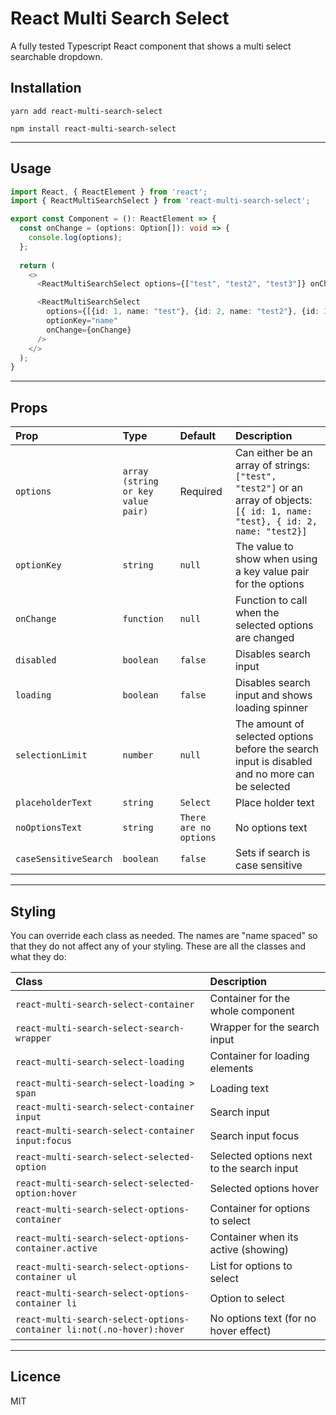# React Multi Search Select

A fully tested Typescript React component that shows a multi select searchable dropdown.

## Installation
```
yarn add react-multi-search-select
```
```
npm install react-multi-search-select
```
----

## Usage
```ts
import React, { ReactElement } from 'react';
import { ReactMultiSearchSelect } from 'react-multi-search-select';

export const Component = (): ReactElement => {
  const onChange = (options: Option[]): void => {
    console.log(options);
  };
  
  return (
    <>
      <ReactMultiSearchSelect options={["test", "test2", "test3"]} onChange={onChange} />

      <ReactMultiSearchSelect
        options={[{id: 1, name: "test"}, {id: 2, name: "test2"}, {id: 3, name: "test3"}]}
        optionKey="name"
        onChange={onChange}
      />
    </>
  );
}

```

----

## Props

| Prop  | Type  | Default | Description |
|:--------- | :---- | :----   |:----  |
| `options` | `array (string or key value pair)` | Required | Can either be an array of strings: `["test", "test2"]` or an array of objects: `[{ id: 1, name: "test}, { id: 2, name: "test2}]`
| `optionKey` | `string` | `null` | The value to show when using a key value pair for the options
| `onChange` | `function` | `null` | Function to call when the selected options are changed
| `disabled` | `boolean` | `false` | Disables search input
| `loading` | `boolean` | `false` | Disables search input and shows loading spinner
| `selectionLimit` | `number` | `null` | The amount of selected options before the search input is disabled and no more can be selected
| `placeholderText` | `string` | `Select` | Place holder text
| `noOptionsText` | `string` | `There are no options` | No options text
| `caseSensitiveSearch` | `boolean` | `false` | Sets if search is case sensitive

----

## Styling 

You can override each class as needed. The names are "name spaced" so that they do not affect any of your styling. These are all the classes and what they do:

| Class | Description
|:--------- | :----
| `react-multi-search-select-container` | Container for the whole component
| `react-multi-search-select-search-wrapper` | Wrapper for the search input
| `react-multi-search-select-loading` | Container for loading elements
| `react-multi-search-select-loading > span` | Loading text
| `react-multi-search-select-container input` | Search input
| `react-multi-search-select-container input:focus` | Search input focus
| `react-multi-search-select-selected-option` | Selected options next to the search input
| `react-multi-search-select-selected-option:hover` | Selected options hover
| `react-multi-search-select-options-container` | Container for options to select
| `react-multi-search-select-options-container.active` | Container when its active (showing)
| `react-multi-search-select-options-container ul` | List for options to select
| `react-multi-search-select-options-container li` | Option to select
| `react-multi-search-select-options-container li:not(.no-hover):hover` | No options text (for no hover effect)

----

## Licence
MIT
